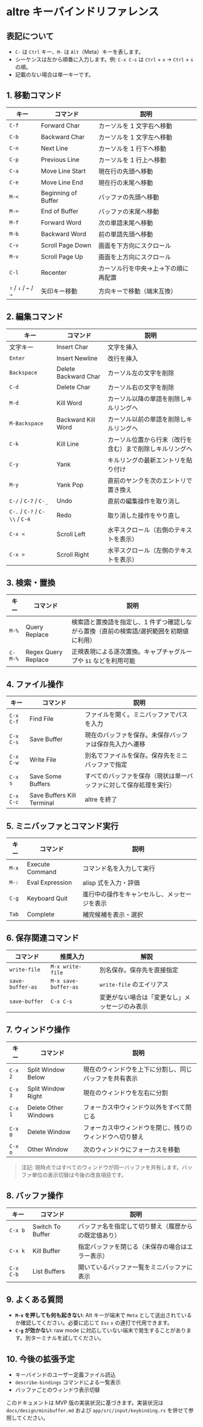 # altre キーバインドリファレンス

## 表記について
- `C-` は `Ctrl` キー、`M-` は `Alt`（Meta）キーを表します。
- シーケンスは左から順番に入力します。例: `C-x C-s` は `Ctrl` + `x` → `Ctrl` + `s` の順。
- 記載のない場合は単一キーです。

## 1. 移動コマンド
| キー | コマンド | 説明 |
|------|----------|------|
| `C-f` | Forward Char | カーソルを 1 文字右へ移動 |
| `C-b` | Backward Char | カーソルを 1 文字左へ移動 |
| `C-n` | Next Line | カーソルを 1 行下へ移動 |
| `C-p` | Previous Line | カーソルを 1 行上へ移動 |
| `C-a` | Move Line Start | 現在行の先頭へ移動 |
| `C-e` | Move Line End | 現在行の末尾へ移動 |
| `M-<` | Beginning of Buffer | バッファの先頭へ移動 |
| `M->` | End of Buffer | バッファの末尾へ移動 |
| `M-f` | Forward Word | 次の単語末尾へ移動 |
| `M-b` | Backward Word | 前の単語先頭へ移動 |
| `C-v` | Scroll Page Down | 画面を下方向にスクロール |
| `M-v` | Scroll Page Up | 画面を上方向にスクロール |
| `C-l` | Recenter | カーソル行を中央→上→下の順に再配置 |
| `↑` / `↓` / `←` / `→` | 矢印キー移動 | 方向キーで移動（端末互換） |

## 2. 編集コマンド
| キー | コマンド | 説明 |
|------|----------|------|
| 文字キー | Insert Char | 文字を挿入 |
| `Enter` | Insert Newline | 改行を挿入 |
| `Backspace` | Delete Backward Char | カーソル左の文字を削除 |
| `C-d` | Delete Char | カーソル右の文字を削除 |
| `M-d` | Kill Word | カーソル以降の単語を削除しキルリングへ |
| `M-Backspace` | Backward Kill Word | カーソル以前の単語を削除しキルリングへ |
| `C-k` | Kill Line | カーソル位置から行末（改行を含む）まで削除しキルリングへ |
| `C-y` | Yank | キルリングの最新エントリを貼り付け |
| `M-y` | Yank Pop | 直前のヤンクを次のエントリで置き換え |
| `C-/` / `C-7` / `C-_` | Undo | 直前の編集操作を取り消し |
| `C-.` / `C-?` / `C-\\` / `C-4` | Redo | 取り消した操作をやり直し |
| `C-x <` | Scroll Left | 水平スクロール（右側のテキストを表示） |
| `C-x >` | Scroll Right | 水平スクロール（左側のテキストを表示） |

## 3. 検索・置換
| キー | コマンド | 説明 |
|------|----------|------|
| `M-%` | Query Replace | 検索語と置換語を指定し、1 件ずつ確認しながら置換（直前の検索語/選択範囲を初期値に利用） |
| `C-M-%` | Regex Query Replace | 正規表現による逐次置換。キャプチャグループや `$1` などを利用可能 |

## 4. ファイル操作
| キー | コマンド | 説明 |
|------|----------|------|
| `C-x C-f` | Find File | ファイルを開く。ミニバッファでパスを入力 |
| `C-x C-s` | Save Buffer | 現在のバッファを保存。未保存バッファは保存先入力へ遷移 |
| `C-x C-w` | Write File | 別名でファイルを保存。保存先をミニバッファで指定 |
| `C-x s` | Save Some Buffers | すべてのバッファを保存（現状は単一バッファに対して保存処理を実行） |
| `C-x C-c` | Save Buffers Kill Terminal | altre を終了 |

## 5. ミニバッファとコマンド実行
| キー | コマンド | 説明 |
|------|----------|------|
| `M-x` | Execute Command | コマンド名を入力して実行 |
| `M-:` | Eval Expression | alisp 式を入力・評価 |
| `C-g` | Keyboard Quit | 進行中の操作をキャンセルし、メッセージを表示 |
| `Tab` | Complete | 補完候補を表示・選択 |

## 6. 保存関連コマンド
| コマンド | 推奨入力 | 解説 |
|----------|----------|------|
| `write-file` | `M-x write-file` | 別名保存。保存先を直接指定 |
| `save-buffer-as` | `M-x save-buffer-as` | `write-file` のエイリアス |
| `save-buffer` | `C-x C-s` | 変更がない場合は「変更なし」メッセージのみ表示 |

## 7. ウィンドウ操作
| キー | コマンド | 説明 |
|------|----------|------|
| `C-x 2` | Split Window Below | 現在のウィンドウを上下に分割し、同じバッファを共有表示 |
| `C-x 3` | Split Window Right | 現在のウィンドウを左右に分割 |
| `C-x 1` | Delete Other Windows | フォーカス中ウィンドウ以外をすべて閉じる |
| `C-x 0` | Delete Window | フォーカス中ウィンドウを閉じ、残りのウィンドウへ切り替え |
| `C-x o` | Other Window | 次のウィンドウにフォーカスを移動 |

> 注記: 現時点ではすべてのウィンドウが同一バッファを共有します。バッファ単位の表示切替は今後の改良項目です。

## 8. バッファ操作
| キー | コマンド | 説明 |
|------|----------|------|
| `C-x b` | Switch To Buffer | バッファ名を指定して切り替え（履歴からの既定値あり） |
| `C-x k` | Kill Buffer | 指定バッファを閉じる（未保存の場合はエラー表示） |
| `C-x C-b` | List Buffers | 開いているバッファ一覧をミニバッファに表示 |

## 9. よくある質問
- **`M-x` を押しても何も起きない**: Alt キーが端末で `Meta` として送出されているか確認してください。必要に応じて `Esc` `x` の連打で代用できます。
- **`C-g` が効かない**: raw mode に対応していない端末で発生することがあります。別ターミナルを試してください。

## 10. 今後の拡張予定
- キーバインドのユーザー定義ファイル読込
- `describe-bindings` コマンドによる一覧表示
- バッファごとのウィンドウ表示切替

このドキュメントは MVP 版の実装状況に基づきます。実装状況は `docs/design/minibuffer.md` および `app/src/input/keybinding.rs` を併せて参照してください。
